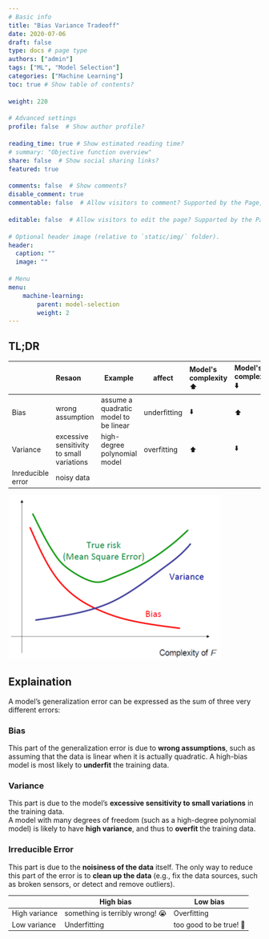 ```yaml
---
# Basic info
title: "Bias Variance Tradeoff"
date: 2020-07-06
draft: false
type: docs # page type
authors: ["admin"]
tags: ["ML", "Model Selection"]
categories: ["Machine Learning"]
toc: true # Show table of contents?

weight: 220

# Advanced settings
profile: false  # Show author profile?

reading_time: true # Show estimated reading time?
# summary: "Objective function overview"
share: false  # Show social sharing links?
featured: true

comments: false  # Show comments?
disable_comment: true
commentable: false  # Allow visitors to comment? Supported by the Page, Post, and Docs content types.

editable: false  # Allow visitors to edit the page? Supported by the Page, Post, and Docs content types.

# Optional header image (relative to `static/img/` folder).
header:
  caption: ""
  image: ""

# Menu
menu: 
    machine-learning:
        parent: model-selection
        weight: 2
---
```


## TL;DR

|                    | Resaon                                     | Example                                | affect       | Model's complexity ⬆️ | Model's complexity ⬇️ |
| :----------------- | :----------------------------------------- | -------------------------------------- | ------------ | :------------------- | :------------------- |
| Bias               | wrong  assumption                          | assume a  quadratic model to be linear | underfitting | ⬇️                    | ⬆️                    |
| Variance           | excessive  sensitivity to small variations | high-degree  polynomial model          | overfitting  | ⬆️                    | ⬇️                    |
| Inreducible  error | noisy  data                                |                                        |              |                      |                      |

<img src="https://raw.githubusercontent.com/EckoTan0804/upic-repo/master/uPic/image-20200120105846503.png" alt="image-20200120105846503" style="zoom:50%;" />

## Explaination

A model’s generalization error can be expressed as the sum of three very different errors:

### Bias
This part of the generalization error is due to **wrong assumptions**, such as assuming that the data is linear when it is actually quadratic. 
A high-bias model is most likely to **underfit** the training data.

### Variance
This part is due to the model’s **excessive sensitivity to small variations** in the training data. \
A model with many degrees of freedom (such as a high-degree polynomial model) is likely to have **high variance**, and thus to **overfit** the training data.

### Irreducible Error
This part is due to the **noisiness of the data** itself. 
The only way to reduce this part of the error is to **clean up the data** (e.g., fix the data sources, such as broken sensors, or detect and remove outliers). 

|               | High bias                      | Low bias               |
| ------------- | ------------------------------ | ---------------------- |
| High variance | something is terribly wrong! 😭 | Overfitting            |
| Low variance  | Underfitting                   | too good to be true! 🤪 |